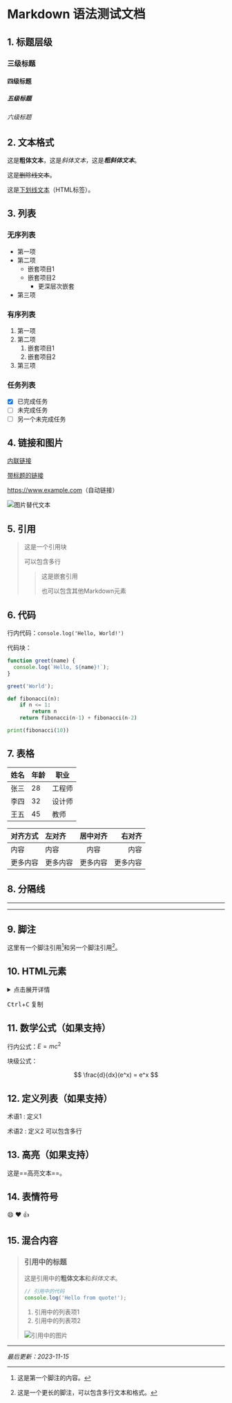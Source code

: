 # Markdown 语法测试文档

## 1. 标题层级

### 三级标题
#### 四级标题
##### 五级标题
###### 六级标题

## 2. 文本格式

这是**粗体文本**，这是*斜体文本*，这是***粗斜体文本***。

这是~~删除线文本~~。

这是<u>下划线文本</u>（HTML标签）。

## 3. 列表

### 无序列表

- 第一项
- 第二项
  - 嵌套项目1
  - 嵌套项目2
    - 更深层次嵌套
- 第三项

### 有序列表

1. 第一项
2. 第二项
   1. 嵌套项目1
   2. 嵌套项目2
3. 第三项

### 任务列表

- [x] 已完成任务
- [ ] 未完成任务
- [ ] 另一个未完成任务

## 4. 链接和图片

[内联链接](https://www.example.com)

[带标题的链接](https://www.example.com "这是链接标题")

<https://www.example.com>（自动链接）

![图片替代文本](https://via.placeholder.com/150 "图片标题")

## 5. 引用

> 这是一个引用块
> 
> 可以包含多行
> 
> > 这是嵌套引用
> > 
> > 也可以包含其他Markdown元素

## 6. 代码

行内代码：`console.log('Hello, World!')`

代码块：

```javascript
function greet(name) {
  console.log(`Hello, ${name}!`);
}

greet('World');
```

```python
def fibonacci(n):
    if n <= 1:
        return n
    return fibonacci(n-1) + fibonacci(n-2)

print(fibonacci(10))
```

## 7. 表格

| 姓名 | 年龄 | 职业 |
|------|------|------|
| 张三 | 28   | 工程师 |
| 李四 | 32   | 设计师 |
| 王五 | 45   | 教师 |

| 对齐方式 | 左对齐 | 居中对齐 | 右对齐 |
|:---------|:-------|:--------:|-------:|
| 内容     | 内容   |   内容   |   内容 |
| 更多内容 | 更多内容 | 更多内容 | 更多内容 |

## 8. 分隔线

---

***

## 9. 脚注

这里有一个脚注引用[^1]和另一个脚注引用[^long_note]。

[^1]: 这是第一个脚注的内容。
[^long_note]: 这是一个更长的脚注，可以包含多行文本和格式。

## 10. HTML元素

<details>
<summary>点击展开详情</summary>

这是隐藏的内容，可以包含任何HTML或Markdown内容。

</details>

<kbd>Ctrl</kbd>+<kbd>C</kbd> 复制

## 11. 数学公式（如果支持）

行内公式：$E = mc^2$

块级公式：

$$
\frac{d}{dx}(e^x) = e^x
$$

## 12. 定义列表（如果支持）

术语1
: 定义1

术语2
: 定义2
  可以包含多行

## 13. 高亮（如果支持）

这是==高亮文本==。

## 14. 表情符号

:smile: :heart: :thumbsup:

## 15. 混合内容

> ### 引用中的标题
> 
> 这是引用中的**粗体文本**和*斜体文本*。
> 
> ```javascript
> // 引用中的代码
> console.log('Hello from quote!');
> ```
> 
> 1. 引用中的列表项1
> 2. 引用中的列表项2
> 
> ![引用中的图片](https://via.placeholder.com/100)

---

*最后更新：2023-11-15*
